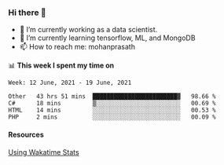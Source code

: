 ### Hi there 👋

- 🔭 I’m currently working as a data scientist.
- 🌱 I’m currently learning tensorflow, ML, and MongoDB
- 📫 How to reach me: mohanprasath

📊 **This week I spent my time on**
<!--START_SECTION:waka-->
```text
Week: 12 June, 2021 - 19 June, 2021

Other   43 hrs 51 mins  ████████████████████████▓   98.66 % 
C#      18 mins         ▒░░░░░░░░░░░░░░░░░░░░░░░░   00.69 % 
HTML    14 mins         ░░░░░░░░░░░░░░░░░░░░░░░░░   00.53 % 
PHP     2 mins          ░░░░░░░░░░░░░░░░░░░░░░░░░   00.09 % 
```
<!--END_SECTION:waka-->

#### Resources
[Using Wakatime Stats](https://github.com/marketplace/actions/waka-readme)
